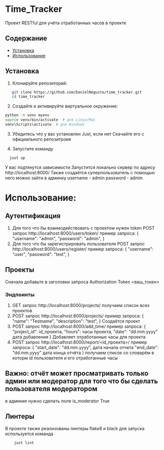 # Time_Tracker
Проект RESTful для учёта отработанных часов в проекте
## Содержание

- [Установка](#установка)
- [Использование](#использование)

## Установка

1. Клонируйте репозиторий:

```bash
   git clone https://github.com/DanielNegusto/time_tracker.git
   cd time_tracker
```

2. Создайте и активируйте виртуальное окружение:

```bash
python -m venv myenv
source venv/bin/activate  # для Linux/Mac
venv\Scripts\activate  # для Windows
```

3. Убедитесь что у вас установлен Just, если нет Скачайте его с официального репозитроия 

4. Запустите команду 
```bash
  just up 
```
У вас подтянутся зависимости
Запустится локально сервер
по адресу http://localhost:8000/
Также создаётся суперпользователь с помощью него можно зайти в админку 
username - admin
password - admin
# Использование:

## Аутентификация
1. Для того что бы взаимодействовать с проектом нужен token
POST запрос
http://localhost:8000/users/token/
пример запроса:
{
   "username": "admin",
    "password": "admin",
}
2. Для того что бы зарегистрировать пользователя 
POST запрос
http://localhost:8000/users/register/
пример запроса:
{
   "username": "user",
   "password": "test",
}
## Проекты
Сначала добавьте в заголовки запроса
Authorization Token <ваш_токен>
### Эндпоинты
1. GET запрос
http://localhost:8000/projects/
получаем список всех проектов
2. POST запрос
http://localhost:8000/projects/
пример запроса:
{
   "name": "Testname",
   "description": "test",
}
Создаётся проект
3. POST запрос
http://localhost:8000/add_time/
пример запроса:
{
   "project_id": id_проекта,
    "hours": часы проекта,
    "date": "dd.mm.yyyy" дата добавления
}
Добавляет отработанные часы для проекта
4. POST запрос
http://localhost:8000/report/<id_проекта>/
пример запроса:
{
   "start_date": "dd.mm.yyyy", дата начала отчета
     "end_date": "dd.mm.yyyy" дата конца отчёта
}
получаем список со словарём в которм id пользователя и его отработанные часы
## Важно: отчёт может просматривать только админ или модератор для того что бы сделать пользователя модератором 
в админке нужно сделать поле is_moderator True

## Линтеры
В проекте также реализованы линтеры flake8 и black для запуска используется команда 
```bash
    just lint
```